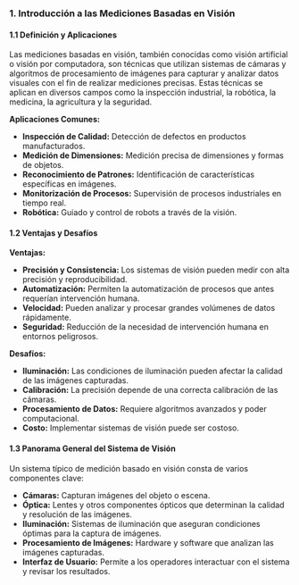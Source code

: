 

### 1. Introducción a las Mediciones Basadas en Visión

#### 1.1 Definición y Aplicaciones

Las mediciones basadas en visión, también conocidas como visión artificial o visión por computadora, son técnicas que utilizan sistemas de cámaras y algoritmos de procesamiento de imágenes para capturar y analizar datos visuales con el fin de realizar mediciones precisas. Estas técnicas se aplican en diversos campos como la inspección industrial, la robótica, la medicina, la agricultura y la seguridad.

**Aplicaciones Comunes:**
- **Inspección de Calidad:** Detección de defectos en productos manufacturados.
- **Medición de Dimensiones:** Medición precisa de dimensiones y formas de objetos.
- **Reconocimiento de Patrones:** Identificación de características específicas en imágenes.
- **Monitorización de Procesos:** Supervisión de procesos industriales en tiempo real.
- **Robótica:** Guiado y control de robots a través de la visión.

#### 1.2 Ventajas y Desafíos

**Ventajas:**
- **Precisión y Consistencia:** Los sistemas de visión pueden medir con alta precisión y reproducibilidad.
- **Automatización:** Permiten la automatización de procesos que antes requerían intervención humana.
- **Velocidad:** Pueden analizar y procesar grandes volúmenes de datos rápidamente.
- **Seguridad:** Reducción de la necesidad de intervención humana en entornos peligrosos.

**Desafíos:**
- **Iluminación:** Las condiciones de iluminación pueden afectar la calidad de las imágenes capturadas.
- **Calibración:** La precisión depende de una correcta calibración de las cámaras.
- **Procesamiento de Datos:** Requiere algoritmos avanzados y poder computacional.
- **Costo:** Implementar sistemas de visión puede ser costoso.

#### 1.3 Panorama General del Sistema de Visión

Un sistema típico de medición basado en visión consta de varios componentes clave:
- **Cámaras:** Capturan imágenes del objeto o escena.
- **Óptica:** Lentes y otros componentes ópticos que determinan la calidad y resolución de las imágenes.
- **Iluminación:** Sistemas de iluminación que aseguran condiciones óptimas para la captura de imágenes.
- **Procesamiento de Imágenes:** Hardware y software que analizan las imágenes capturadas.
- **Interfaz de Usuario:** Permite a los operadores interactuar con el sistema y revisar los resultados.


